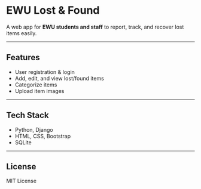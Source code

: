 # EWU Lost & Found

A web app for **EWU students and staff** to report, track, and recover lost items easily.

---

## Features
- User registration & login  
- Add, edit, and view lost/found items  
- Categorize items  
- Upload item images  

---

## Tech Stack
- Python, Django  
- HTML, CSS, Bootstrap  
- SQLite  

---

## License
MIT License
